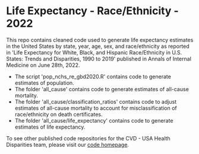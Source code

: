 # Life Expectancy - Race/Ethnicity - 2022

This repo contains cleaned code used to generate life expectancy estimates in the United States by state, year, age, sex, and race/ethnicity as reported in 'Life Expectancy for White, Black, and Hispanic Race/Ethnicity in U.S. States: Trends and Disparities, 1990 to 2019' published in Annals of Internal Medicine on June 28th, 2022. 

* The script 'pop_nchs_re_gbd2020.R' contains code to generate estimates of population. 
* The folder 'all_cause' contains code to generate estimates of all-cause mortality.
* The folder 'all_cause/classification_ratios' contains code to adjust estimates of all-cause mortality to account for misclassification of race/ethnicity on death certificates.
* The folder 'all_cause/life_expectancy' contains code to generate estimates of life expectancy.

To see other published code repositories for the CVD - USA Health Disparities team, please visit our [code homepage](https://github.com/ihmeuw/CVDdisparities).
